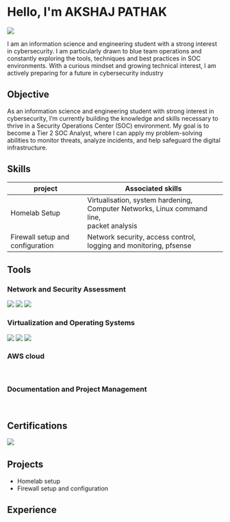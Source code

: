# Hello, I'm AKSHAJ PATHAK
<a href="https://linkedin.com"><img src="https://img.shields.io/badge/-LinkedIn-0072b1?&style=for-the-badge&logo=linkedin&logoColor=white" /></a>

I am an information science and engineering student with a strong interest in cybersecurity. I am particularly drawn to blue team operations and constantly exploring the tools, techniques and best practices in SOC environments. With a curious mindset and growing technical interest, I am actively preparing for a future in cybersecurity industry

## Objective

As an information science and engineering student with strong interest in cybersecurity, I’m currently building the knowledge and skills necessary to thrive in a Security Operations Center (SOC) environment. My goal is to become a Tier 2 SOC Analyst, where I can apply my problem-solving abilities to monitor threats, analyze incidents, and help safeguard the digital infrastructure.

## Skills

|project                          |Associated skills                                                            |
|---------------------------------|-----------------------------------------------------------------------------|
|Homelab Setup                    |Virtualisation, system hardening, Computer Networks, Linux command line, <br>packet analysis |
|Firewall setup and configuration |Network security, access control, logging and monitoring, pfsense|

## Tools

### Network and Security Assessment
<div>
    <img src="https://img.shields.io/badge/Wireshark-deepblue?style=for-the-badge&logoSize=medium" />
    <img src="https://img.shields.io/badge/pfSense-Firewall?style=for-the-badge&color=teal" />
    <img src="https://img.shields.io/badge/Nmap-darkgreen?style=for-the-badge&logoSize=medium" />
    <img src="" />
    <img src="" />
</div>

### Virtualization and Operating Systems
<div>
    <img src="https://img.shields.io/badge/VirtualBox-darkblue?style=for-the-badge&logoSize=medium" />
    <img src="https://img.shields.io/badge/Ubuntu-orange?style=for-the-badge&logoSize=medium" />
    <img src="https://img.shields.io/badge/KaliLinux-blue?style=for-the-badge&logoSize=medium" />

</div>

### AWS cloud
<div>
    <img src="" />
    <img src="" />
</div>

### Documentation and Project Management
<div>
    <img src="" />
    <img src="" />
</div>

## Certifications
<div>
<img src="https://img.shields.io/badge/NetworkBasics-black?style=for-the-badge&logo=Cybrary&logoSize=medium" />
<img src="" />
</div>

## Projects
- Homelab setup
- Firewall setup and configuration

## Experience
